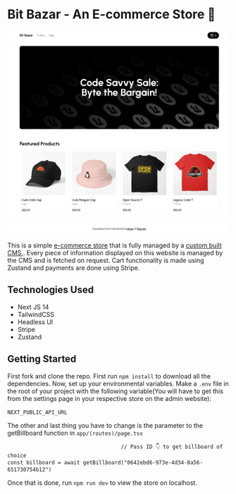 # Bit Bazar - An E-commerce Store 🛒

![Hero Page Image](https://github.com/anav5704/ecommerce-store/blob/main/docs/hero.png)

This is a simple [e-commerce store](https://bit-bazar.vercel.app/) that is fully managed by a [custom built CMS.](https://ecommerce-custom-cms.vercel.app/). Every piece of information displayed on this website is managed by the CMS and is fetched on request. Cart functionality is made using Zustand and payments are done using Stripe.

## Technologies Used
- Next JS 14
- TailwindCSS
- Headless UI
- Stripe
- Zustand

##  Getting Started
First fork and clone the repo. First run ```npm install``` to download all the dependencies. Now, set up your environmental variables. Make a ```.env``` file in the root of your project with the following variable(You will have to get this from the settings page in your respective store on the admin website):
```
NEXT_PUBLIC_API_URL 
```
The other and last thing you have to change is the parameter to the getBillboard function in ```app/(routes)/page.tsx```
```
                                    // Pass ID 👇 to get billboard of choice
const billboard = await getBillboard("0642ebd6-973e-4d34-8a56-651730754b12")
```
Once that is done, run ```npm run dev``` to view the store on localhost.
